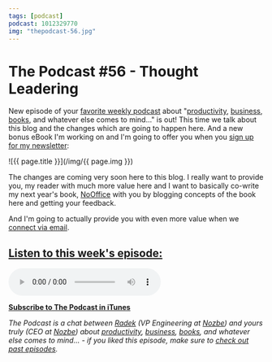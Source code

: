 ```yaml
---
tags: [podcast]
podcast: 1012329770
img: "thepodcast-56.jpg"
---
```


# The Podcast #56 - Thought Leadering

New episode of your [favorite weekly podcast][p] about "[productivity](/productivity), [business](/business), [books](/books), and whatever else comes to mind..." is out! This time we talk about this blog and the changes which are going to happen here. And a new bonus eBook I'm working on and I'm going to offer you when you [sign up for my newsletter](https://sliwinski.com/passion):

<!--More-->

![{{ page.title }}](/img/{{ page.img }})

The changes are coming very soon here to this blog. I really want to provide you, my reader with much more value here and I want to basically co-write my next year's book, [NoOffice](https://sliwinski.com/nooffice) with you by blogging concepts of the book here and getting your feedback. 

And I'm going to actually provide you with even more value when we [connect via email](https://sliwinski.com/passion). 

## [Listen to this week's episode:][e]

<audio controls>
<source src="https://files.nozbe.com/podcast/56.mp3" type="audio/mpeg">
</audio>

**[Subscribe to The Podcast in iTunes][i]**

*The Podcast is a chat between [Radek][r] (VP Engineering at [Nozbe][n]) and yours truly (CEO at [Nozbe][n]) about [productivity](/productivity), [business](/business), [books](/books), and whatever else comes to mind... - if you liked this episode, make sure to [check out past episodes](/podcast).*

[e]: http://thepodcast.fm/episodes/56
[p]: https://michael.gratis/thepodcastfm
[n]: https://nozbe.com/?a=mike
[r]: https://michael.gratis/radex
[i]: https://michael.gratis/thepodcast
